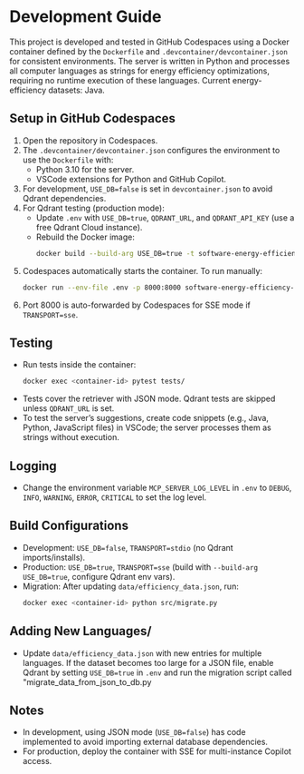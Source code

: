 # Development Guide

This project is developed and tested in GitHub Codespaces using a Docker container defined by the `Dockerfile` and `.devcontainer/devcontainer.json` for consistent environments. The server is written in Python and processes all computer languages as strings for energy efficiency optimizations, requiring no runtime execution of these languages. Current energy-efficiency datasets: Java.

## Setup in GitHub Codespaces
1. Open the repository in Codespaces.
2. The `.devcontainer/devcontainer.json` configures the environment to use the `Dockerfile` with:
   - Python 3.10 for the server.
   - VSCode extensions for Python and GitHub Copilot.
3. For development, `USE_DB=false` is set in `devcontainer.json` to avoid Qdrant dependencies.
4. For Qdrant testing (production mode):
   - Update `.env` with `USE_DB=true`, `QDRANT_URL`, and `QDRANT_API_KEY` (use a free Qdrant Cloud instance).
   - Rebuild the Docker image:
     ```bash
     docker build --build-arg USE_DB=true -t software-energy-efficiency-mcp .
     ```
5. Codespaces automatically starts the container. To run manually:
   ```bash
   docker run --env-file .env -p 8000:8000 software-energy-efficiency-mcp
   ```
6. Port 8000 is auto-forwarded by Codespaces for SSE mode if `TRANSPORT=sse`.

## Testing
- Run tests inside the container:
  ```bash
  docker exec <container-id> pytest tests/
  ```
- Tests cover the retriever with JSON mode. Qdrant tests are skipped unless `QDRANT_URL` is set.
- To test the server’s suggestions, create code snippets (e.g., Java, Python, JavaScript files) in VSCode; the server processes them as strings without execution.

## Logging
- Change the environment variable `MCP_SERVER_LOG_LEVEL` in `.env` to `DEBUG`, `INFO`, `WARNING`, `ERROR`, `CRITICAL` to set the log level.

## Build Configurations
- Development: `USE_DB=false`, `TRANSPORT=stdio` (no Qdrant imports/installs).
- Production: `USE_DB=true`, `TRANSPORT=sse` (build with `--build-arg USE_DB=true`, configure Qdrant env vars).
- Migration: After updating `data/efficiency_data.json`, run:
  ```bash
  docker exec <container-id> python src/migrate.py
  ```

## Adding New Languages/
- Update `data/efficiency_data.json` with new entries for multiple languages. If the dataset becomes too large for a JSON file, enable Qdrant by setting `USE_DB=true` in `.env` and run the migration script called "migrate_data_from_json_to_db.py 

## Notes
- In development, using JSON mode (`USE_DB=false`) has code implemented to avoid importing external database dependencies.
- For production, deploy the container with SSE for multi-instance Copilot access.
